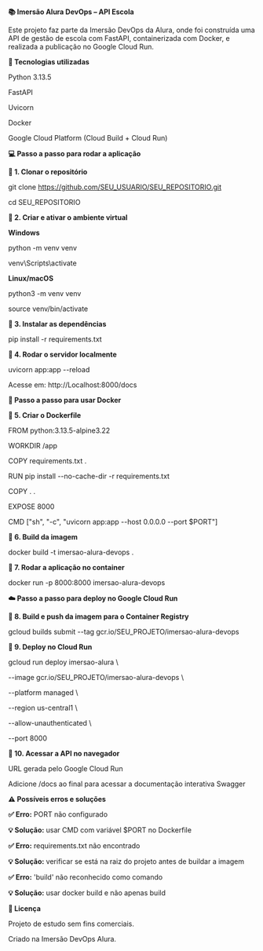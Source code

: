 **📚 Imersão Alura DevOps – API Escola**

Este projeto faz parte da Imersão DevOps da Alura, onde foi construída uma API de gestão de escola com FastAPI, containerizada com Docker, e realizada a publicação no Google Cloud Run.

**🚀 Tecnologias utilizadas**

Python 3.13.5

FastAPI

Uvicorn

Docker

Google Cloud Platform (Cloud Build + Cloud Run)


**💻 Passo a passo para rodar a aplicação**


**🔹 1. Clonar o repositório**

git clone https://github.com/SEU_USUARIO/SEU_REPOSITORIO.git

cd SEU_REPOSITORIO

**🔹 2. Criar e ativar o ambiente virtual**

**Windows**

python -m venv venv

venv\Scripts\activate

**Linux/macOS**

python3 -m venv venv

source venv/bin/activate

**🔹 3. Instalar as dependências**

pip install -r requirements.txt

**🔹 4. Rodar o servidor localmente**

uvicorn app:app --reload

Acesse em: http://Localhost:8000/docs


**🐳 Passo a passo para usar Docker**

**🔹 5. Criar o Dockerfile**

FROM python:3.13.5-alpine3.22

WORKDIR /app

COPY requirements.txt .

RUN pip install --no-cache-dir -r requirements.txt

COPY . .

EXPOSE 8000

CMD ["sh", "-c", "uvicorn app:app --host 0.0.0.0 --port $PORT"]


**🔹 6. Build da imagem**

docker build -t imersao-alura-devops .

**🔹 7. Rodar a aplicação no container**

docker run -p 8000:8000 imersao-alura-devops


**☁️ Passo a passo para deploy no Google Cloud Run**


**🔹 8. Build e push da imagem para o Container Registry**

gcloud builds submit --tag gcr.io/SEU_PROJETO/imersao-alura-devops

**🔹 9. Deploy no Cloud Run**

gcloud run deploy imersao-alura \

  --image gcr.io/SEU_PROJETO/imersao-alura-devops \
  
  --platform managed \
  
  --region us-central1 \
  
  --allow-unauthenticated \
  
  --port 8000
  
**🔹 10. Acessar a API no navegador**

URL gerada pelo Google Cloud Run

Adicione /docs ao final para acessar a documentação interativa Swagger

**⚠️ Possíveis erros e soluções**

**✅ Erro:** PORT não configurado

**💡 Solução:** usar CMD com variável $PORT no Dockerfile

**✅ Erro:** requirements.txt não encontrado

**💡 Solução:** verificar se está na raiz do projeto antes de buildar a imagem

**✅ Erro:** 'build' não reconhecido como comando

**💡 Solução:** usar docker build e não apenas build


**📎 Licença**

Projeto de estudo sem fins comerciais.

Criado na Imersão DevOps Alura.
